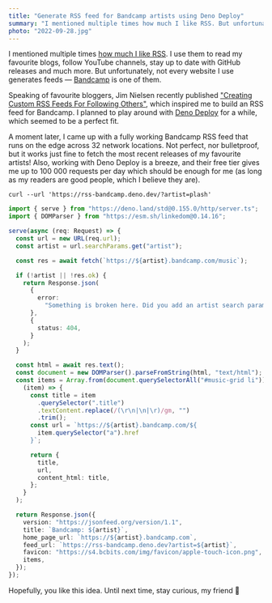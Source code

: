 ```yaml
---
title: "Generate RSS feed for Bandcamp artists using Deno Deploy"
summary: "I mentioned multiple times how much I like RSS. But unfortunately, not every website I use generates feeds — Bandcamp is one of them."
photo: "2022-09-28.jpg"
---
```


I mentioned multiple times [how much I like RSS](/rss-feed-for-youtube-channels-and-github-project/). I use them to read my favourite blogs, follow YouTube channels, stay up to date with GitHub releases and much more. But unfortunately, not every website I use generates feeds — [Bandcamp](https://bandcamp.com) is one of them.

Speaking of favourite bloggers, Jim Nielsen recently published ["Creating Custom RSS Feeds For Following Others"](https://blog.jim-nielsen.com/2022/custom-rss-feeds/), which inspired me to build an RSS feed for Bandcamp. I planned to play around with [Deno Deploy](https://deno.com/) for a while, which seemed to be a perfect fit.

A moment later, I came up with a fully working Bandcamp RSS feed that runs on the edge across 32 network locations. Not perfect, nor bulletproof, but it works just fine to fetch the most recent releases of my favourite artists! Also, working with Deno Deploy is a breeze, and their free tier gives me up to 100 000 requests per day which should be enough for me (as long as my readers are good people, which I believe they are).

```
curl --url 'https://rss-bandcamp.deno.dev/?artist=plash'
```

```ts
import { serve } from "https://deno.land/std@0.155.0/http/server.ts";
import { DOMParser } from "https://esm.sh/linkedom@0.14.16";

serve(async (req: Request) => {
  const url = new URL(req.url);
  const artist = url.searchParams.get("artist");

  const res = await fetch(`https://${artist}.bandcamp.com/music`);

  if (!artist || !res.ok) {
    return Response.json(
      {
        error:
          "Something is broken here. Did you add an artist search param? For example: https://rss-bandcamp.deno.dev/?artist=plash",
      },
      {
        status: 404,
      }
    );
  }

  const html = await res.text();
  const document = new DOMParser().parseFromString(html, "text/html");
  const items = Array.from(document.querySelectorAll("#music-grid li")).map(
    (item) => {
      const title = item
        .querySelector(".title")
        .textContent.replace(/(\r\n|\n|\r)/gm, "")
        .trim();
      const url = `https://${artist}.bandcamp.com/${
        item.querySelector("a").href
      }`;

      return {
        title,
        url,
        content_html: title,
      };
    }
  );

  return Response.json({
    version: "https://jsonfeed.org/version/1.1",
    title: `Bandcamp: ${artist}`,
    home_page_url: `https://${artist}.bandcamp.com`,
    feed_url: `https://rss-bandcamp.deno.dev?artist=${artist}`,
    favicon: "https://s4.bcbits.com/img/favicon/apple-touch-icon.png",
    items,
  });
});
```

Hopefully, you like this idea. Until next time, stay curious, my friend 🤗


